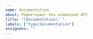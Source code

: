```yaml
---
name: Documentation
about: Рефакторинг без изменения API
title: "[Documentation]: "
labels: ["type/documentation"]
assignees: ""
---
```

